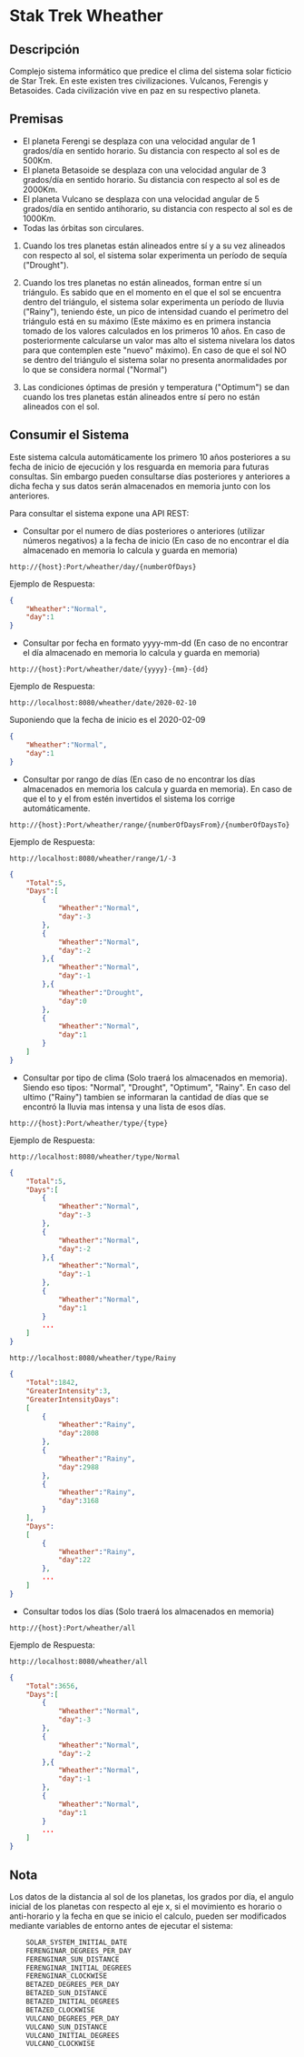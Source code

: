 # Stak Trek Wheather

## Descripción

Complejo sistema informático que predice el clima del sistema solar ficticio de Star Trek. En este existen tres civilizaciones. Vulcanos, Ferengis y Betasoides. Cada civilización vive en paz en su respectivo planeta.

## Premisas

* El planeta Ferengi se desplaza con una velocidad angular de 1 grados/día en sentido horario. Su distancia con respecto al sol es de 500Km.
* El planeta Betasoide se desplaza con una velocidad angular de 3 grados/día en sentido horario. Su distancia con respecto al sol es de 2000Km.
* El planeta Vulcano se desplaza con una velocidad angular de 5 grados/día en sentido anti­horario, su distancia con respecto al sol es de 1000Km.
* Todas las órbitas son circulares. 

1. Cuando los tres planetas están alineados entre sí y a su vez alineados con respecto al sol, el sistema solar experimenta un período de sequía ("Drought").

2. Cuando los tres planetas no están alineados, forman entre sí un triángulo. Es sabido que en el momento en el que el sol se encuentra dentro del triángulo, el sistema solar experimenta un período de lluvia ("Rainy"), teniendo éste, un pico de intensidad cuando el perímetro del triángulo está en su máximo (Este máximo es en primera instancia tomado de los valores calculados en los primeros 10 años. En caso de posteriormente calcularse un valor mas alto el sistema nivelara los datos para que contemplen este "nuevo" máximo). En caso de que el sol NO se dentro del triángulo el sistema solar no presenta anormalidades por lo que se considera normal ("Normal")

3. Las condiciones óptimas de presión y temperatura ("Optimum") se dan cuando los tres planetas están alineados entre sí pero no están alineados con el sol.

## Consumir el Sistema

Este sistema calcula automáticamente los primero 10 años posteriores a su fecha de inicio de ejecución y los resguarda en memoria para futuras consultas. Sin embargo pueden consultarse días posteriores y anteriores a dicha fecha y sus datos serán almacenados en memoria junto con los anteriores.

Para consultar el sistema expone una API REST:

* Consultar por el numero de días posteriores o anteriores (utilizar números negativos) a la fecha de inicio (En caso de no encontrar el día almacenado en memoria lo calcula y guarda en memoria)

```url
http://{host}:Port/wheather/day/{numberOfDays}
```

Ejemplo de Respuesta:

```json
{
    "Wheather":"Normal",
    "day":1
}
```

* Consultar por fecha en formato yyyy-mm-dd (En caso de no encontrar el día almacenado en memoria lo calcula y guarda en memoria)

```url
http://{host}:Port/wheather/date/{yyyy}-{mm}-{dd}
```

Ejemplo de Respuesta:

```url
http://localhost:8080/wheather/date/2020-02-10
```

Suponiendo que la fecha de inicio es el 2020-02-09

```json
{
    "Wheather":"Normal",
    "day":1
}
```

* Consultar por rango de días (En caso de no encontrar los días almacenados en memoria los calcula y guarda en memoria). En caso de que el to y el from estén invertidos el sistema los corrige automáticamente.

```url
http://{host}:Port/wheather/range/{numberOfDaysFrom}/{numberOfDaysTo}
```

Ejemplo de Respuesta:

```url
http://localhost:8080/wheather/range/1/-3
```

```json
{
    "Total":5,
    "Days":[
        {
            "Wheather":"Normal",
            "day":-3
        },
        {
            "Wheather":"Normal",
            "day":-2
        },{
            "Wheather":"Normal",
            "day":-1
        },{
            "Wheather":"Drought",
            "day":0
        },
        {
            "Wheather":"Normal",
            "day":1
        }
    ]
}
```

* Consultar por tipo de clima (Solo traerá los almacenados en memoria). Siendo eso tipos: "Normal", "Drought", "Optimum", "Rainy". En caso del ultimo ("Rainy") tambien se informaran la cantidad de días que se encontró la lluvia mas intensa y una lista de esos días. 

```url
http://{host}:Port/wheather/type/{type}
```

Ejemplo de Respuesta:

```url
http://localhost:8080/wheather/type/Normal
```

```json
{
    "Total":5,
    "Days":[
        {
            "Wheather":"Normal",
            "day":-3
        },
        {
            "Wheather":"Normal",
            "day":-2
        },{
            "Wheather":"Normal",
            "day":-1
        },
        {
            "Wheather":"Normal",
            "day":1
        }
        ...
    ]
}
```

```url
http://localhost:8080/wheather/type/Rainy
```


```json
{
    "Total":1842,
    "GreaterIntensity":3,
    "GreaterIntensityDays":
    [
        {
            "Wheather":"Rainy",
            "day":2808
        },
        {
            "Wheather":"Rainy",
            "day":2988
        },
        {
            "Wheather":"Rainy",
            "day":3168
        }
    ],
    "Days":
    [
        {
            "Wheather":"Rainy",
            "day":22
        },
        ...
    ]
}
```

* Consultar todos los días (Solo traerá los almacenados en memoria)

```url
http://{host}:Port/wheather/all
```

Ejemplo de Respuesta:

```url
http://localhost:8080/wheather/all
```

```json
{
    "Total":3656,
    "Days":[
        {
            "Wheather":"Normal",
            "day":-3
        },
        {
            "Wheather":"Normal",
            "day":-2
        },{
            "Wheather":"Normal",
            "day":-1
        },
        {
            "Wheather":"Normal",
            "day":1
        }
        ...
    ]
}
```

## Nota

Los datos de la distancia al sol de los planetas, los grados por día, el angulo inicial de los planetas con respecto al eje x, si el movimiento es horario o anti-horario y la fecha en que se inicio el calculo, pueden ser modificados mediante variables de entorno antes de ejecutar el sistema:

```sh
    SOLAR_SYSTEM_INITIAL_DATE
    FERENGINAR_DEGREES_PER_DAY
    FERENGINAR_SUN_DISTANCE
    FERENGINAR_INITIAL_DEGREES
    FERENGINAR_CLOCKWISE
    BETAZED_DEGREES_PER_DAY
    BETAZED_SUN_DISTANCE
    BETAZED_INITIAL_DEGREES
    BETAZED_CLOCKWISE
    VULCANO_DEGREES_PER_DAY
    VULCANO_SUN_DISTANCE
    VULCANO_INITIAL_DEGREES
    VULCANO_CLOCKWISE
```